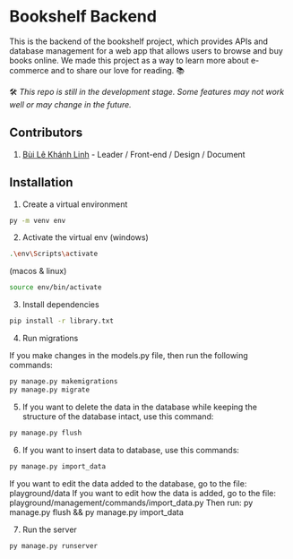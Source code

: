 # Bookshelf Backend

This is the backend of the bookshelf project, which provides APIs and database management for a web app that allows users to browse and buy books online. We made this project as a way to learn more about e-commerce and to share our love for reading. 📚

🛠 *This repo is still in the development stage. Some features may not work well or may change in the future.*

## Contributors

1. [Bùi Lê Khánh Linh](https://github.com/blkhanhlinh) - Leader / Front-end / Design / Document

## Installation

1. Create a virtual environment
```sh
py -m venv env
```

2. Activate the virtual env
(windows)
```sh
.\env\Scripts\activate
```
(macos & linux)
```sh
source env/bin/activate
```

3. Install dependencies
```sh
pip install -r library.txt

```

4. Run migrations 

If you make changes in the models.py file, then run the following commands:

```sh
py manage.py makemigrations
py manage.py migrate
```

5. If you want to delete the data in the database while keeping the structure of the database intact, use this command:
```sh
py manage.py flush
```

6. If you want to insert data to database, use this commands:
```sh
py manage.py import_data
```

If you want to edit the data added to the database, go to the file: playground/data
If you want to edit how the data is added, go to the file: playground/management/commands/import_data.py
Then run: py manage.py flush && py manage.py import_data

7. Run the server
```sh
py manage.py runserver
```